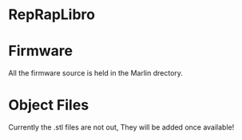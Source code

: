 RepRapLibro
===========

# Firmware

All the firmware source is held in the Marlin drectory.

# Object Files

Currently the .stl files are not out, They will be added once available!
